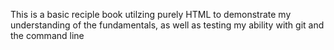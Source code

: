 This is a basic reciple book utilzing purely HTML to demonstrate my understanding of the fundamentals, as well as testing my ability with git and the command line
